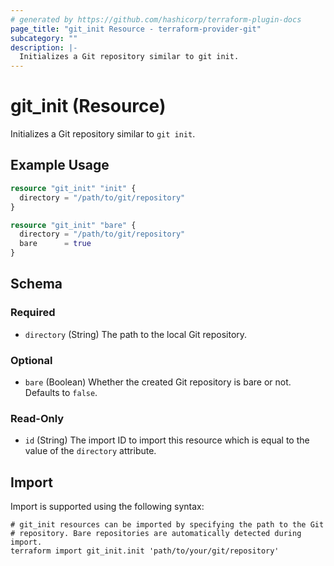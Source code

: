 ```yaml
---
# generated by https://github.com/hashicorp/terraform-plugin-docs
page_title: "git_init Resource - terraform-provider-git"
subcategory: ""
description: |-
  Initializes a Git repository similar to git init.
---
```


# git_init (Resource)

Initializes a Git repository similar to `git init`.

## Example Usage

```terraform
resource "git_init" "init" {
  directory = "/path/to/git/repository"
}

resource "git_init" "bare" {
  directory = "/path/to/git/repository"
  bare      = true
}
```

<!-- schema generated by tfplugindocs -->
## Schema

### Required

- `directory` (String) The path to the local Git repository.

### Optional

- `bare` (Boolean) Whether the created Git repository is bare or not. Defaults to `false`.

### Read-Only

- `id` (String) The import ID to import this resource which is equal to the value of the `directory` attribute.

## Import

Import is supported using the following syntax:

```shell
# git_init resources can be imported by specifying the path to the Git
# repository. Bare repositories are automatically detected during import.
terraform import git_init.init 'path/to/your/git/repository'
```
